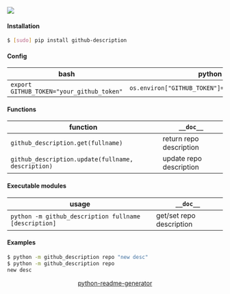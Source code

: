 <!--
https://pypi.org/project/readme-generator/
https://pypi.org/project/python-readme-generator/
-->

[![](https://img.shields.io/pypi/pyversions/github-description.svg?longCache=True)](https://pypi.org/project/github-description/)

#### Installation
```bash
$ [sudo] pip install github-description
```

#### Config
bash|python
-|-
`export GITHUB_TOKEN="your_github_token"`|`os.environ["GITHUB_TOKEN"]="your_github_token"`

#### Functions
function|`__doc__`
-|-
`github_description.get(fullname)` |return repo description
`github_description.update(fullname, description)` |update repo description

#### Executable modules
usage|`__doc__`
-|-
`python -m github_description fullname [description]` |get/set repo description

#### Examples
```bash
$ python -m github_description repo "new desc"
$ python -m github_description repo
new desc
```

<p align="center">
    <a href="https://pypi.org/project/python-readme-generator/">python-readme-generator</a>
</p>